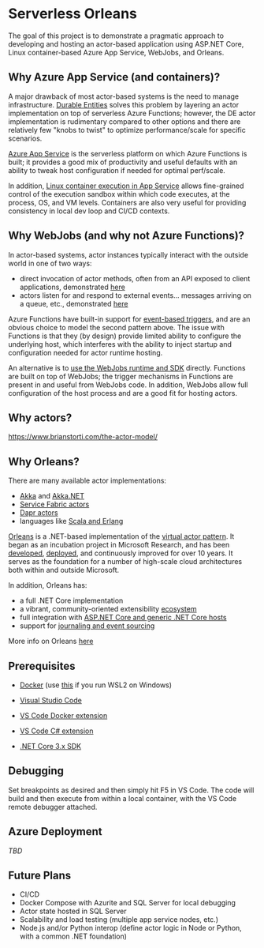 # Serverless Orleans

The goal of this project is to demonstrate a pragmatic approach to developing and hosting an actor-based application using ASP.NET Core, Linux container-based Azure App Service, WebJobs, and Orleans.

## Why Azure App Service (and containers)?

A major drawback of most actor-based systems is the need to manage infrastructure. [Durable Entities](https://docs.microsoft.com/en-us/azure/azure-functions/durable/durable-functions-entities?tabs=csharp) solves this problem by layering an actor implementation on top of serverless Azure Functions; however, the DE actor implementation is rudimentary compared to other options and there are relatively few "knobs to twist" to optimize performance/scale for specific scenarios.

[Azure App Service](https://docs.microsoft.com/en-us/azure/app-service/) is the serverless platform on which Azure Functions is built; it provides a good mix of productivity and useful defaults with an ability to tweak host configuration if needed for optimal perf/scale.

In addition, [Linux container execution in App Service](https://docs.microsoft.com/en-us/azure/app-service/containers/quickstart-docker) allows fine-grained control of the execution sandbox within which code executes, at the process, OS, and VM levels. Containers are also very useful for providing consistency in local dev loop and CI/CD contexts.

## Why WebJobs (and why not Azure Functions)?

In actor-based systems, actor instances typically interact with the outside world in one of two ways:

- direct invocation of actor methods, often from an API exposed to client applications, demonstrated [here](./host/MessagesController.cs)
- actors listen for and respond to external events... messages arriving on a queue, etc., demonstrated [here](./host/MessagesListener.cs)

Azure Functions have built-in support for [event-based triggers](https://docs.microsoft.com/en-us/azure/azure-functions/functions-triggers-bindings), and are an obvious choice to model the second pattern above. The issue with Functions is that they (by design) provide limited ability to configure the underlying host, which interferes with the ability to inject startup and configuration needed for actor runtime hosting.

An alternative is to [use the WebJobs runtime and SDK](https://docs.microsoft.com/en-us/azure/app-service/webjobs-sdk-how-to) directly. Functions are built on top of WebJobs; the trigger mechanisms in Functions are present in and useful from WebJobs code. In addition, WebJobs allow full configuration of the host process and are a good fit for hosting actors.

## Why actors?

https://www.brianstorti.com/the-actor-model/

## Why Orleans?

There are many available actor implementations:

- [Akka](https://akka.io/) and [Akka.NET](https://getakka.net/)
- [Service Fabric actors](https://docs.microsoft.com/en-us/azure/service-fabric/service-fabric-reliable-actors-introduction)
- [Dapr actors](https://github.com/dapr/docs/tree/master/concepts/actors#actors-in-dapr)
- languages like [Scala and Erlang](https://medium.com/@emqtt/erlang-vs-scala-5b5190326ef5)

[Orleans](https://dotnet.github.io/orleans/Documentation/index.html) is a .NET-based implementation of the [virtual actor pattern](https://www.microsoft.com/en-us/research/publication/orleans-distributed-virtual-actors-for-programmability-and-scalability/). It began as an incubation project in Microsoft Research, and has been [developed](https://github.com/dotnet/orleans), [deployed](https://dotnet.github.io/orleans/Community/Who-Is-Using-Orleans.html), and continuously improved for over 10 years. It serves as the foundation for a number of high-scale cloud architectures both within and outside Microsoft.

In addition, Orleans has:

- a full .NET Core implementation
- a vibrant, community-oriented extensibility [ecosystem](https://github.com/OrleansContrib)
- full integration with [ASP.NET Core and generic .NET Core hosts](https://dotnet.github.io/orleans/Documentation/clusters_and_clients/configuration_guide/server_configuration.html)
- support for [journaling and event sourcing](https://dotnet.github.io/orleans/Documentation/grains/event_sourcing/index.html)

More info on Orleans [here](https://dotnet.github.io/orleans/Documentation/resources/links.html)

## Prerequisites

- [Docker](https://docs.docker.com/get-docker/) (use [this](https://docs.docker.com/docker-for-windows/wsl-tech-preview/) if you run WSL2 on Windows)

- [Visual Studio Code](https://code.visualstudio.com/download)

- [VS Code Docker extension](https://marketplace.visualstudio.com/items?itemName=ms-azuretools.vscode-docker)

- [VS Code C# extension](https://marketplace.visualstudio.com/items?itemName=ms-dotnettools.csharp)

- [.NET Core 3.x SDK](https://dotnet.microsoft.com/download)

## Debugging

Set breakpoints as desired and then simply hit F5 in VS Code. The code will build and then execute from within a local container, with the VS Code remote debugger attached.

## Azure Deployment

_TBD_

## Future Plans

- CI/CD
- Docker Compose with Azurite and SQL Server for local debugging
- Actor state hosted in SQL Server
- Scalability and load testing (multiple app service nodes, etc.)
- Node.js and/or Python interop (define actor logic in Node or Python, with a common .NET foundation)
